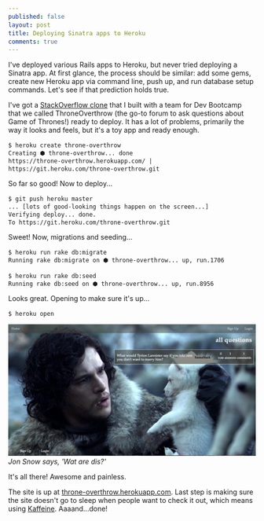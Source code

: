```yaml
---
published: false
layout: post
title: Deploying Sinatra apps to Heroku
comments: true
---
```

I've deployed various Rails apps to Heroku, but never tried deploying a Sinatra app. At first glance, the process should be similar: add some gems, create new Heroku app via command line, push up, and run database setup commands. Let's see if that prediction holds true.

I've got a [StackOverflow clone](https://github.com/mindplace/throne-overthrow) that I built with a team for Dev Bootcamp that we called ThroneOverthrow (the go-to forum to ask questions about Game of Thrones!) ready to deploy. It has a lot of problems, primarily the way it looks and feels, but it's a toy app and ready enough.

```
$ heroku create throne-overthrow
Creating ⬢ throne-overthrow... done
https://throne-overthrow.herokuapp.com/ | https://git.heroku.com/throne-overthrow.git
```

So far so good! Now to deploy...

```
$ git push heroku master
... [lots of good-looking things happen on the screen...]
Verifying deploy... done.
To https://git.heroku.com/throne-overthrow.git
```

Sweet! Now, migrations and seeding...

```
$ heroku run rake db:migrate
Running rake db:migrate on ⬢ throne-overthrow... up, run.1706

$ heroku run rake db:seed
Running rake db:seed on ⬢ throne-overthrow... up, run.8956
```

Looks great. Opening to make sure it's up...

```
$ heroku open
```

![throne-overthrow.png](/assets/images/blog/throne-overthrow.png)
<i>Jon Snow says, 'Wat are dis?'</i>

It's all there! Awesome and painless.

The site is up at [throne-overthrow.herokuapp.com](https://throne-overthrow.herokuapp.com). Last step is making sure the site doesn't go to sleep when people want to check it out, which means using [Kaffeine](http://kaffeine.herokuapp.com/). Aaaand...done!
